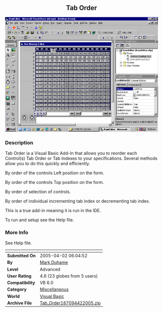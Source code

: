 ﻿<div align="center">

## Tab Order

<img src="PIC20054263141513.gif">
</div>

### Description

Tab Order ia a Visual Basic Add-In that allows you to reorder each Control(s) Tab Order or Tab Indexes to your specifications. Several methods allow you to do this quickly and efficiently.

By order of the controls Left position on the form.

By order of the controls Top position on the form.

By order of selection of controls.

By order of individual incrementing tab index or decrementing tab index.

This is a true add-in meaning it is run in the IDE.

To run and setup see the Help file.
 
### More Info
 
See Help file.


<span>             |<span>
---                |---
**Submitted On**   |2005-04-02 06:04:52
**By**             |[Mark Duhame](https://github.com/Planet-Source-Code/PSCIndex/blob/master/ByAuthor/mark-duhame.md)
**Level**          |Advanced
**User Rating**    |4.6 (23 globes from 5 users)
**Compatibility**  |VB 6\.0
**Category**       |[Miscellaneous](https://github.com/Planet-Source-Code/PSCIndex/blob/master/ByCategory/miscellaneous__1-1.md)
**World**          |[Visual Basic](https://github.com/Planet-Source-Code/PSCIndex/blob/master/ByWorld/visual-basic.md)
**Archive File**   |[Tab\_Order187094422005\.zip](https://github.com/Planet-Source-Code/mark-duhame-tab-order__1-59802/archive/master.zip)








